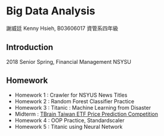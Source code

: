 Big Data Analysis
===
謝威廷 Kenny Hsieh, B03606017 資管系四年級

## Introduction
2018 Senior Spring, Financial Management NSYSU

## Homework
- Homework 1 : Crawler for NSYUS News Titles
- Homework 2 : Random Forest Classifier Practice
- Homework 3 : Titanic : Machine Learning from Disaster
- Midterm : [TBrain Taiwan ETF Price Prediction Competition](https://tbrain.trendmicro.com.tw/Competitions/Details/2)
- Homework 4 : OOP Practice, Standardscaler
- Homework 5 : Titanic using Neural Network